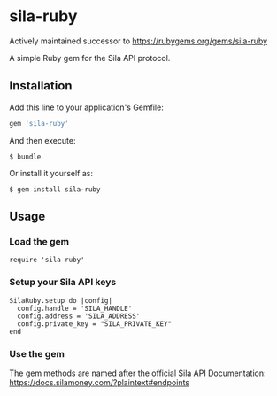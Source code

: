 # sila-ruby
Actively maintained successor to https://rubygems.org/gems/sila-ruby

A simple Ruby gem for the Sila API protocol.

## Installation

Add this line to your application's Gemfile:

```ruby
gem 'sila-ruby'
```

And then execute:

    $ bundle

Or install it yourself as:

    $ gem install sila-ruby

## Usage

### Load the gem
```
require 'sila-ruby'
```

### Setup your Sila API keys

```
SilaRuby.setup do |config|
  config.handle = 'SILA_HANDLE'
  config.address = 'SILA_ADDRESS'
  config.private_key = "SILA_PRIVATE_KEY"
end
```

### Use the gem

The gem methods are named after the official Sila API Documentation: https://docs.silamoney.com/?plaintext#endpoints
